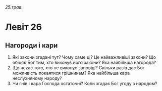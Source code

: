 
_25.трав._

# Левіт 26

## Нагороди і кари
1. Які закони згадані тут? Чому саме ці? Це найважливіші закони? Що обіцяє Бог тим, хто виконує його закони? Яка найбільша нагорода?
2. Що чекає того, хто не виконує заповіді? Скільки разів дає Бог можливість покаятися грішникам? Яка найбільша кара неслухняному народу?
3. Чи гнів і кара Господа остаточні? Коли згадає Бог угоду з народом?
